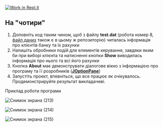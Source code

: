 [![Work in Repl.it](https://classroom.github.com/assets/work-in-replit-14baed9a392b3a25080506f3b7b6d57f295ec2978f6f33ec97e36a161684cbe9.svg)](https://classroom.github.com/online_ide?assignment_repo_id=2827429&assignment_repo_type=AssignmentRepo)


## На "чотири"
1. Доповніть код таким чином, щоб з файлу **test.dat** (робота номер 8, [файл даних](https://github.com/ppc-ntu-khpi/GUI-Lab2-Starter/blob/master/data/test.dat) також є в цьому ж репозиторію) читалась інформація про клієнтів банку та їх рахунки 
2. Напишіть обробники подій для елементів керування, завдяки яким би при виборі клієнта та натисненні кнопки **Show** виводилась інформація про нього та всі його рахунки
3. Кнопка **About** має демонструвати діалогове вікно з інформацією про програму та її розробників (**[JOptionPane](https://docs.oracle.com/javase/7/docs/api/javax/swing/JOptionPane.html)**)
3. Запустіть проект, впевніться, що все працює як очікувалось. Продемонстрируйте результат викладачеві.

Приклад роботи програми

![Снимок экрана (213)](https://user-images.githubusercontent.com/53509054/85201847-11a10980-b30b-11ea-9708-1c4e25ff6e3f.png)

![Снимок экрана (214)](https://user-images.githubusercontent.com/53509054/85201848-1239a000-b30b-11ea-8627-cde306c2965c.png)

![Снимок экрана (215)](https://user-images.githubusercontent.com/53509054/85201849-12d23680-b30b-11ea-93c8-172ebc0ff6c8.png)
